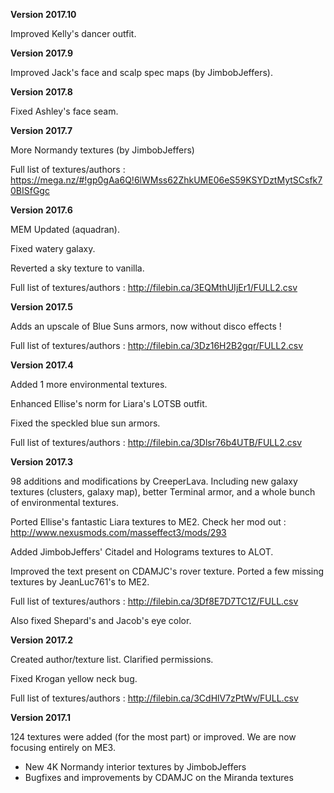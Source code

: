 **Version 2017.10**

Improved Kelly's dancer outfit.

**Version 2017.9**

Improved Jack's face and scalp spec maps (by JimbobJeffers).

**Version 2017.8**

Fixed Ashley's face seam.

**Version 2017.7**

More Normandy textures (by JimbobJeffers)

Full list of textures/authors : https://mega.nz/#!gp0gAa6Q!6lWMss62ZhkUME06eS59KSYDztMytSCsfk70BISfGgc

**Version 2017.6**

MEM Updated (aquadran).

Fixed watery galaxy.

Reverted a sky texture to vanilla.

Full list of textures/authors : http://filebin.ca/3EQMthUIjEr1/FULL2.csv

**Version 2017.5**

Adds an upscale of Blue Suns armors, now without disco effects !

Full list of textures/authors : http://filebin.ca/3Dz16H2B2gqr/FULL2.csv

**Version 2017.4**

Added 1 more environmental textures.

Enhanced Ellise's norm for Liara's LOTSB outfit.

Fixed the speckled blue sun armors.

Full list of textures/authors : http://filebin.ca/3Dlsr76b4UTB/FULL2.csv

**Version 2017.3**

98 additions and modifications by CreeperLava. Including new galaxy textures (clusters, galaxy map), better Terminal armor, and a whole bunch of environmental textures.

Ported Ellise's fantastic Liara textures to ME2. Check her mod out : http://www.nexusmods.com/masseffect3/mods/293

Added JimbobJeffers' Citadel and Holograms textures to ALOT.

Improved the text present on CDAMJC's rover texture. Ported a few missing textures by JeanLuc761's to ME2.

Full list of textures/authors : http://filebin.ca/3Df8E7D7TC1Z/FULL.csv

Also fixed Shepard's and Jacob's eye color.

**Version 2017.2**

Created author/texture list. Clarified permissions.

Fixed Krogan yellow neck bug.

Full list of textures/authors : http://filebin.ca/3CdHlV7zPtWv/FULL.csv

**Version 2017.1**

124 textures were added (for the most part) or improved. We are now focusing entirely on ME3.

- New 4K Normandy interior textures by JimbobJeffers
- Bugfixes and improvements by CDAMJC on the Miranda textures
